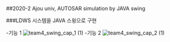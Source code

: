 ##2020-2 Ajou univ, AUTOSAR simulation by JAVA swing

###LDWS 시스템을 JAVA 스윙으로 구현

-기능 1
![team4_swing_cap_1 (1)](https://user-images.githubusercontent.com/17956765/110782067-07180d00-82aa-11eb-9388-6e0d72725b1d.PNG)
-기능 2
![team4_swing_cap_2 (1)](https://user-images.githubusercontent.com/17956765/110782138-1e56fa80-82aa-11eb-8a81-4b00ada2d663.PNG)
